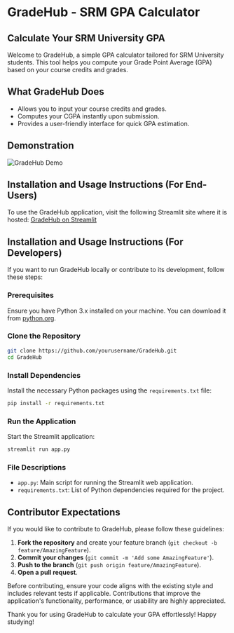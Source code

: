 # GradeHub - SRM GPA Calculator

## Calculate Your SRM University GPA

Welcome to GradeHub, a simple GPA calculator tailored for SRM University students. This tool helps you compute your Grade Point Average (GPA) based on your course credits and grades.

## What GradeHub Does

- Allows you to input your course credits and grades.
- Computes your CGPA instantly upon submission.
- Provides a user-friendly interface for quick GPA estimation.

## Demonstration

![GradeHub Demo](https://github.com/yourusername/Demo-GIFs-Pictures/blob/main/GradeHub.gif)

## Installation and Usage Instructions (For End-Users)

To use the GradeHub application, visit the following Streamlit site where it is hosted:
[GradeHub on Streamlit](https://gradeapp.streamlit.app/)

## Installation and Usage Instructions (For Developers)

If you want to run GradeHub locally or contribute to its development, follow these steps:

### Prerequisites

Ensure you have Python 3.x installed on your machine. You can download it from [python.org](https://www.python.org/downloads/).

### Clone the Repository

```bash
git clone https://github.com/yourusername/GradeHub.git
cd GradeHub
```

### Install Dependencies

Install the necessary Python packages using the `requirements.txt` file:

```bash
pip install -r requirements.txt
```

### Run the Application

Start the Streamlit application:

```bash
streamlit run app.py
```

### File Descriptions

- `app.py`: Main script for running the Streamlit web application.
- `requirements.txt`: List of Python dependencies required for the project.

## Contributor Expectations

If you would like to contribute to GradeHub, please follow these guidelines:

1. **Fork the repository** and create your feature branch (`git checkout -b feature/AmazingFeature`).
2. **Commit your changes** (`git commit -m 'Add some AmazingFeature'`).
3. **Push to the branch** (`git push origin feature/AmazingFeature`).
4. **Open a pull request**.

Before contributing, ensure your code aligns with the existing style and includes relevant tests if applicable. Contributions that improve the application's functionality, performance, or usability are highly appreciated.

Thank you for using GradeHub to calculate your GPA effortlessly! Happy studying!
